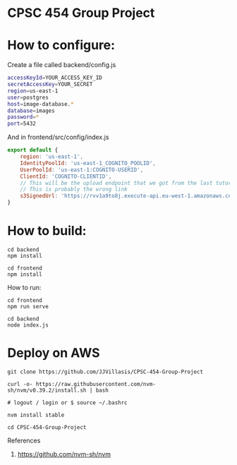 # CPSC 454 Group Project

# How to configure:

Create a file called backend/config.js
```bash
accessKeyId=YOUR_ACCESS_KEY_ID
secretAccessKey=YOUR_SECRET
region=us-east-1
user=postgres
host=image-database.*
database=images
password=*
port=5432
```
And in frontend/src/config/index.js
```javascript
export default {
    region: 'us-east-1',
    IdentityPoolId: 'us-east-1_COGNITO_POOLID',
    UserPoolId: 'us-east-1:COGNITO-USERID',
    ClientId: 'COGNITO-CLIENTID',
    // This will be the upload endpoint that we got from the last tutorial
    // This is probably the wrong link
    s3SignedUrl: 'https://rvv1a9to8j.execute-api.eu-west-1.amazonaws.com/dev/upload-node'
}
```

# How to build:

```
cd backend
npm install
```

```
cd frontend
npm install
```

How to run:
```
cd frontend
npm run serve
```

```
cd backend
node index.js
```

# Deploy on AWS

```
git clone https://github.com/JJVillasis/CPSC-454-Group-Project

curl -o- https://raw.githubusercontent.com/nvm-sh/nvm/v0.39.2/install.sh | bash

# logout / login or $ source ~/.bashrc

nvm install stable

cd CPSC-454-Group-Project
```

References
1. https://github.com/nvm-sh/nvm